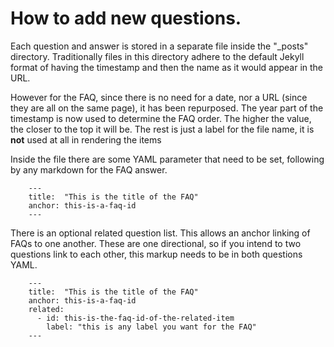 # How to add new questions.
Each question and answer is stored in a separate file inside the "_posts" directory. Traditionally files in this directory adhere to the default Jekyll format of having the timestamp and then the name as it would appear in the URL.

However for the FAQ, since there is no need for a date, nor a URL (since they are all on the same page), it has been repurposed.  The year part of the timestamp is now used to determine the FAQ order.  The higher the value, the closer to the top it will be.  The rest is just a label for the file name, it is **not** used at all in rendering the items

Inside the file there are some YAML parameter that need to be set, following by any markdown for the FAQ answer.
```
    ---
    title:  "This is the title of the FAQ"
    anchor: this-is-a-faq-id
    ---
```

There is an optional related question list.  This allows an anchor linking of FAQs to one another.  These are one directional, so if you intend to two questions link to each other, this markup needs to be in both questions YAML.
```
    ---
    title:  "This is the title of the FAQ"
    anchor: this-is-a-faq-id                 
    related:
      - id: this-is-the-faq-id-of-the-related-item
        label: "this is any label you want for the FAQ"
    ---
```
